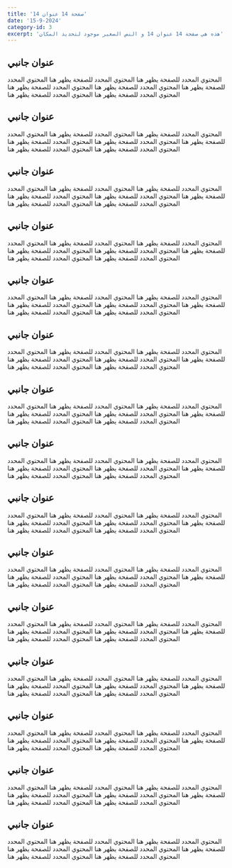 ```yaml
---
title: 'صفحة 14 عنوان 14'
date: '15-9-2024'
category-id: 3
excerpt: 'هذه هي صفحة 14 عنوان 14 و النص الصغير موجود لتحديد المكان'
---
```


## عنوان جانبي
المحتوي المحدد للصفحة يظهر هنا المحتوي المحدد للصفحة يظهر هنا المحتوي المحدد للصفحة يظهر هنا المحتوي المحدد للصفحة يظهر هنا المحتوي المحدد للصفحة يظهر هنا المحتوي المحدد للصفحة يظهر هنا المحتوي المحدد للصفحة يظهر هنا

## عنوان جانبي
المحتوي المحدد للصفحة يظهر هنا المحتوي المحدد للصفحة يظهر هنا المحتوي المحدد للصفحة يظهر هنا المحتوي المحدد للصفحة يظهر هنا المحتوي المحدد للصفحة يظهر هنا المحتوي المحدد للصفحة يظهر هنا المحتوي المحدد للصفحة يظهر هنا

## عنوان جانبي
المحتوي المحدد للصفحة يظهر هنا المحتوي المحدد للصفحة يظهر هنا المحتوي المحدد للصفحة يظهر هنا المحتوي المحدد للصفحة يظهر هنا المحتوي المحدد للصفحة يظهر هنا المحتوي المحدد للصفحة يظهر هنا المحتوي المحدد للصفحة يظهر هنا

## عنوان جانبي
المحتوي المحدد للصفحة يظهر هنا المحتوي المحدد للصفحة يظهر هنا المحتوي المحدد للصفحة يظهر هنا المحتوي المحدد للصفحة يظهر هنا المحتوي المحدد للصفحة يظهر هنا المحتوي المحدد للصفحة يظهر هنا المحتوي المحدد للصفحة يظهر هنا

## عنوان جانبي
المحتوي المحدد للصفحة يظهر هنا المحتوي المحدد للصفحة يظهر هنا المحتوي المحدد للصفحة يظهر هنا المحتوي المحدد للصفحة يظهر هنا المحتوي المحدد للصفحة يظهر هنا المحتوي المحدد للصفحة يظهر هنا المحتوي المحدد للصفحة يظهر هنا

## عنوان جانبي
المحتوي المحدد للصفحة يظهر هنا المحتوي المحدد للصفحة يظهر هنا المحتوي المحدد للصفحة يظهر هنا المحتوي المحدد للصفحة يظهر هنا المحتوي المحدد للصفحة يظهر هنا المحتوي المحدد للصفحة يظهر هنا المحتوي المحدد للصفحة يظهر هنا

## عنوان جانبي
المحتوي المحدد للصفحة يظهر هنا المحتوي المحدد للصفحة يظهر هنا المحتوي المحدد للصفحة يظهر هنا المحتوي المحدد للصفحة يظهر هنا المحتوي المحدد للصفحة يظهر هنا المحتوي المحدد للصفحة يظهر هنا المحتوي المحدد للصفحة يظهر هنا

## عنوان جانبي
المحتوي المحدد للصفحة يظهر هنا المحتوي المحدد للصفحة يظهر هنا المحتوي المحدد للصفحة يظهر هنا المحتوي المحدد للصفحة يظهر هنا المحتوي المحدد للصفحة يظهر هنا المحتوي المحدد للصفحة يظهر هنا المحتوي المحدد للصفحة يظهر هنا

## عنوان جانبي
المحتوي المحدد للصفحة يظهر هنا المحتوي المحدد للصفحة يظهر هنا المحتوي المحدد للصفحة يظهر هنا المحتوي المحدد للصفحة يظهر هنا المحتوي المحدد للصفحة يظهر هنا المحتوي المحدد للصفحة يظهر هنا المحتوي المحدد للصفحة يظهر هنا

## عنوان جانبي
المحتوي المحدد للصفحة يظهر هنا المحتوي المحدد للصفحة يظهر هنا المحتوي المحدد للصفحة يظهر هنا المحتوي المحدد للصفحة يظهر هنا المحتوي المحدد للصفحة يظهر هنا المحتوي المحدد للصفحة يظهر هنا المحتوي المحدد للصفحة يظهر هنا

## عنوان جانبي
المحتوي المحدد للصفحة يظهر هنا المحتوي المحدد للصفحة يظهر هنا المحتوي المحدد للصفحة يظهر هنا المحتوي المحدد للصفحة يظهر هنا المحتوي المحدد للصفحة يظهر هنا المحتوي المحدد للصفحة يظهر هنا المحتوي المحدد للصفحة يظهر هنا

## عنوان جانبي
المحتوي المحدد للصفحة يظهر هنا المحتوي المحدد للصفحة يظهر هنا المحتوي المحدد للصفحة يظهر هنا المحتوي المحدد للصفحة يظهر هنا المحتوي المحدد للصفحة يظهر هنا المحتوي المحدد للصفحة يظهر هنا المحتوي المحدد للصفحة يظهر هنا

## عنوان جانبي
المحتوي المحدد للصفحة يظهر هنا المحتوي المحدد للصفحة يظهر هنا المحتوي المحدد للصفحة يظهر هنا المحتوي المحدد للصفحة يظهر هنا المحتوي المحدد للصفحة يظهر هنا المحتوي المحدد للصفحة يظهر هنا المحتوي المحدد للصفحة يظهر هنا

## عنوان جانبي
المحتوي المحدد للصفحة يظهر هنا المحتوي المحدد للصفحة يظهر هنا المحتوي المحدد للصفحة يظهر هنا المحتوي المحدد للصفحة يظهر هنا المحتوي المحدد للصفحة يظهر هنا المحتوي المحدد للصفحة يظهر هنا المحتوي المحدد للصفحة يظهر هنا

## عنوان جانبي
المحتوي المحدد للصفحة يظهر هنا المحتوي المحدد للصفحة يظهر هنا المحتوي المحدد للصفحة يظهر هنا المحتوي المحدد للصفحة يظهر هنا المحتوي المحدد للصفحة يظهر هنا المحتوي المحدد للصفحة يظهر هنا المحتوي المحدد للصفحة يظهر هنا
